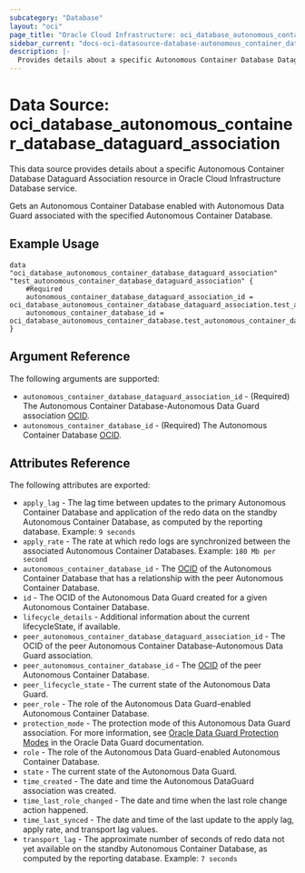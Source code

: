 ```yaml
---
subcategory: "Database"
layout: "oci"
page_title: "Oracle Cloud Infrastructure: oci_database_autonomous_container_database_dataguard_association"
sidebar_current: "docs-oci-datasource-database-autonomous_container_database_dataguard_association"
description: |-
  Provides details about a specific Autonomous Container Database Dataguard Association in Oracle Cloud Infrastructure Database service
---
```


# Data Source: oci_database_autonomous_container_database_dataguard_association
This data source provides details about a specific Autonomous Container Database Dataguard Association resource in Oracle Cloud Infrastructure Database service.

Gets an Autonomous Container Database enabled with Autonomous Data Guard associated with the specified Autonomous Container Database.


## Example Usage

```hcl
data "oci_database_autonomous_container_database_dataguard_association" "test_autonomous_container_database_dataguard_association" {
	#Required
	autonomous_container_database_dataguard_association_id = oci_database_autonomous_container_database_dataguard_association.test_autonomous_container_database_dataguard_association.id
	autonomous_container_database_id = oci_database_autonomous_container_database.test_autonomous_container_database.id
}
```

## Argument Reference

The following arguments are supported:

* `autonomous_container_database_dataguard_association_id` - (Required) The Autonomous Container Database-Autonomous Data Guard association [OCID](https://docs.cloud.oracle.com/iaas/Content/General/Concepts/identifiers.htm).
* `autonomous_container_database_id` - (Required) The Autonomous Container Database [OCID](https://docs.cloud.oracle.com/iaas/Content/General/Concepts/identifiers.htm).


## Attributes Reference

The following attributes are exported:

* `apply_lag` - The lag time between updates to the primary Autonomous Container Database and application of the redo data on the standby Autonomous Container Database, as computed by the reporting database.  Example: `9 seconds` 
* `apply_rate` - The rate at which redo logs are synchronized between the associated Autonomous Container Databases.  Example: `180 Mb per second` 
* `autonomous_container_database_id` - The [OCID](https://docs.cloud.oracle.com/iaas/Content/General/Concepts/identifiers.htm) of the Autonomous Container Database that has a relationship with the peer Autonomous Container Database. 
* `id` - The OCID of the Autonomous Data Guard created for a given Autonomous Container Database.
* `lifecycle_details` - Additional information about the current lifecycleState, if available. 
* `peer_autonomous_container_database_dataguard_association_id` - The OCID of the peer Autonomous Container Database-Autonomous Data Guard association.
* `peer_autonomous_container_database_id` - The [OCID](https://docs.cloud.oracle.com/iaas/Content/General/Concepts/identifiers.htm) of the peer Autonomous Container Database. 
* `peer_lifecycle_state` - The current state of the Autonomous Data Guard.
* `peer_role` - The role of the Autonomous Data Guard-enabled Autonomous Container Database.
* `protection_mode` - The protection mode of this Autonomous Data Guard association. For more information, see [Oracle Data Guard Protection Modes](http://docs.oracle.com/database/122/SBYDB/oracle-data-guard-protection-modes.htm#SBYDB02000) in the Oracle Data Guard documentation. 
* `role` - The role of the Autonomous Data Guard-enabled Autonomous Container Database.
* `state` - The current state of the Autonomous Data Guard.
* `time_created` - The date and time the Autonomous DataGuard association was created.
* `time_last_role_changed` - The date and time when the last role change action happened.
* `time_last_synced` - The date and time of the last update to the apply lag, apply rate, and transport lag values.
* `transport_lag` - The approximate number of seconds of redo data not yet available on the standby Autonomous Container Database, as computed by the reporting database.  Example: `7 seconds` 

